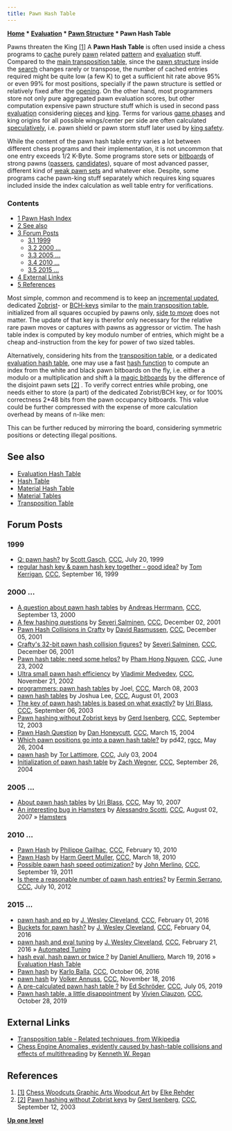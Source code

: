 ```yaml
---
title: Pawn Hash Table
---
```

**[Home](Home "Home") \* [Evaluation](Evaluation "Evaluation") \* [Pawn Structure](Pawn_Structure "Pawn Structure") \* Pawn Hash Table**



 [](http://www.elke-rehder.de/Chess_Woodcuts.htm) Pawns threaten the King <a id="cite-note-1" href="#cite-ref-1">[1]</a> 
A **Pawn Hash Table** is often used inside a chess programs to [cache](https://en.wikipedia.org/wiki/Cache) purely [pawn](Pawn "Pawn") related [pattern](Pawn_Pattern_and_Properties "Pawn Pattern and Properties") and [evaluation](Pawn_Structure "Pawn Structure") stuff. Compared to the [main transposition table](Transposition_Table "Transposition Table"), since the [pawn structure](Pawn_Structure "Pawn Structure") inside the [search](Search "Search") changes rarely or transpose, the number of cached entries required might be quite low (a few K) to get a sufficient hit rate above 95% or even 99% for most positions, specially if the pawn structure is settled or relatively fixed after the [opening](Opening "Opening"). On the other hand, most programmers store not only pure aggregated pawn evaluation scores, but other computation expensive pawn structure stuff which is used in second pass [evaluation](Evaluation "Evaluation") considering [pieces](Pieces "Pieces") and [king](King "King"). Terms for various [game phases](Game_Phases "Game Phases") and king origins for all possible wings/center per side are often calculated [speculatively](https://en.wikipedia.org/wiki/Speculative_execution), i.e. pawn shield or pawn storm stuff later used by [king safety](King_Safety "King Safety").


While the content of the pawn hash table entry varies a lot between different chess programs and their implementation, it is not uncommon that one entry exceeds 1/2 K-Byte. Some programs store sets or [bitboards](Bitboards "Bitboards") of strong pawns ([passers](Passed_Pawn "Passed Pawn"), [candidates](Candidate_Passed_Pawn "Candidate Passed Pawn")), square of most advanced passer, different kind of [weak pawn sets](Weak_Pawns "Weak Pawns") and whatever else. Despite, some programs cache pawn-king stuff separately which requires king squares included inside the index calculation as well table entry for verifications. 



### Contents


* [1 Pawn Hash Index](#pawn-hash-index)
* [2 See also](#see-also)
* [3 Forum Posts](#forum-posts)
	+ [3.1 1999](#1999)
	+ [3.2 2000 ...](#2000-...)
	+ [3.3 2005 ...](#2005-...)
	+ [3.4 2010 ...](#2010-...)
	+ [3.5 2015 ...](#2015-...)
* [4 External Links](#external-links)
* [5 References](#references)






Most simple, common and recommend is to keep an [incremental updated](Incremental_Updates "Incremental Updates"), dedicated [Zobrist](Zobrist_Hashing "Zobrist Hashing")- or [BCH-keys](BCH_Hashing "BCH Hashing") similar to the [main transposition table](Transposition_Table "Transposition Table"), initialized from all squares occupied by pawns only, [side to move](Side_to_move "Side to move") does not matter. The update of that key is therefor only necessary for the relative rare pawn moves or captures with pawns as aggressor or victim. The hash table index is computed by key modulo number of entries, which might be a cheap and-instruction from the key for power of two sized tables.


Alternatively, considering hits from the [transposition table](Transposition_Table "Transposition Table"), or a dedicated [evaluation hash table](Evaluation_Hash_Table "Evaluation Hash Table"), one may use a fast [hash function](Hash_Table "Hash Table") to compute an index from the white and black pawn bitboards on the fly, i.e. either a modulo or a multiplication and shift à la [magic bitboards](Magic_Bitboards "Magic Bitboards") by the difference of the disjoint pawn sets <a id="cite-note-2" href="#cite-ref-2">[2]</a> . To verify correct entries while probing, one needs either to store (a part) of the dedicated Zobrist/BCH key, or for 100% correctness 2\*48 bits from the pawn occupancy bitboards. This value could be further compressed with the expense of more calculation overhead by means of n-like men:



 [](File:PawnHashFormla.jpg) 
This can be further reduced by mirroring the board, considering symmetric positions or detecting illegal positions. 



## See also


* [Evaluation Hash Table](Evaluation_Hash_Table "Evaluation Hash Table")
* [Hash Table](Hash_Table "Hash Table")
* [Material Hash Table](Material_Hash_Table "Material Hash Table")
* [Material Tables](Material_Tables "Material Tables")
* [Transposition Table](Transposition_Table "Transposition Table")


## Forum Posts


### 1999


* [Q: pawn hash?](https://www.stmintz.com/ccc/index.php?id=61063) by [Scott Gasch](Scott_Gasch "Scott Gasch"), [CCC](CCC "CCC"), July 20, 1999
* [regular hash key & pawn hash key together - good idea?](https://www.stmintz.com/ccc/index.php?id=68872) by [Tom Kerrigan](Tom_Kerrigan "Tom Kerrigan"), [CCC](CCC "CCC"), September 16, 1999


### 2000 ...


* [A question about pawn hash tables](https://www.stmintz.com/ccc/index.php?id=129406) by [Andreas Herrmann](Andreas_Herrmann "Andreas Herrmann"), [CCC](CCC "CCC"), September 13, 2000
* [A few hashing questions](https://www.stmintz.com/ccc/index.php?id=200037) by [Severi Salminen](Severi_Salminen "Severi Salminen"), [CCC](CCC "CCC"), December 02, 2001
* [Pawn Hash Collisions in Crafty](https://www.stmintz.com/ccc/index.php?id=200496) by [David Rasmussen](David_Rasmussen "David Rasmussen"), [CCC](CCC "CCC"), December 05, 2001
* [Crafty's 32-bit pawn hash collision figures?](https://www.stmintz.com/ccc/index.php?id=200800) by [Severi Salminen](Severi_Salminen "Severi Salminen"), [CCC](CCC "CCC"), December 06, 2001
* [Pawn hash table: need some helps?](https://www.stmintz.com/ccc/index.php?id=237159) by [Pham Hong Nguyen](Pham_Hong_Nguyen "Pham Hong Nguyen"), [CCC](CCC "CCC"), June 23, 2002
* [Ultra small pawn hash efficiency](https://www.stmintz.com/ccc/index.php?id=266544) by [Vladimir Medvedev](Vladimir_Medvedev "Vladimir Medvedev"), [CCC](CCC "CCC"), November 21, 2002
* [programmers: pawn hash tables](https://www.stmintz.com/ccc/index.php?id=288402) by Joel, [CCC](CCC "CCC"), March 08, 2003
* [pawn hash tables](https://www.stmintz.com/ccc/index.php?id=309379) by Joshua Lee, [CCC](CCC "CCC"), August 01, 2003
* [The key of pawn hash tables is based on what exactly?](https://www.stmintz.com/ccc/index.php?id=314386) by [Uri Blass](Uri_Blass "Uri Blass"), [CCC](CCC "CCC"), September 06, 2003
* [Pawn hashing without Zobrist keys](https://www.stmintz.com/ccc/index.php?id=315478) by [Gerd Isenberg](Gerd_Isenberg "Gerd Isenberg"), [CCC](CCC "CCC"), September 12, 2003
* [Pawn Hash Question](https://www.stmintz.com/ccc/index.php?id=354696) by [Dan Honeycutt](Dan_Honeycutt "Dan Honeycutt"), [CCC](CCC "CCC"), March 15, 2004
* [Which pawn positions go into a pawn hash table?](http://groups.google.com/group/rec.games.chess.computer/browse_frm/thread/cfe3b4da78ee890b/928457251da6ff40) by pd42, [rgcc](Computer_Chess_Forums "Computer Chess Forums"), May 26, 2004
* [pawn hash](https://www.stmintz.com/ccc/index.php?id=373656) by [Tor Lattimore](Tor_Lattimore "Tor Lattimore"), [CCC](CCC "CCC"), July 03, 2004
* [Initialization of pawn hash table](https://www.stmintz.com/ccc/index.php?id=389201) by [Zach Wegner](Zach_Wegner "Zach Wegner"), [CCC](CCC "CCC"), September 26, 2004


### 2005 ...


* [About pawn hash tables](http://www.talkchess.com/forum/viewtopic.php?t=13673) by [Uri Blass](Uri_Blass "Uri Blass"), [CCC](CCC "CCC"), May 10, 2007
* [An interesting bug in Hamsters](http://www.talkchess.com/forum/viewtopic.php?t=15540) by [Alessandro Scotti](Alessandro_Scotti "Alessandro Scotti"), [CCC](CCC "CCC"), August 02, 2007 » [Hamsters](Hamsters "Hamsters")


### 2010 ...


* [Pawn Hash](http://www.talkchess.com/forum3/viewtopic.php?f=7&t=32509) by [Philippe Gailhac](Philippe_Gailhac "Philippe Gailhac"), [CCC](CCC "CCC"), February 10, 2010
* [Pawn Hash](http://www.talkchess.com/forum/viewtopic.php?t=33334) by [Harm Geert Muller](Harm_Geert_Muller "Harm Geert Muller"), [CCC](CCC "CCC"), March 18, 2010
* [Possible pawn hash speed optimization?](http://www.talkchess.com/forum/viewtopic.php?t=40470) by [John Merlino](John_Merlino "John Merlino"), [CCC](CCC "CCC"), September 19, 2011
* [Is there a reasonable number of pawn hash entries?](http://www.talkchess.com/forum3/viewtopic.php?f=7&t=44369) by [Fermin Serrano](Fermin_Serrano "Fermin Serrano"), [CCC](CCC "CCC"), July 10, 2012


### 2015 ...


* [pawn hash and ep](http://www.talkchess.com/forum/viewtopic.php?t=59126) by [J. Wesley Cleveland](index.php?title=J._Wesley_Cleveland&action=edit&redlink=1 "J. Wesley Cleveland (page does not exist)"), [CCC](CCC "CCC"), February 01, 2016
* [Buckets for pawn hash?](http://www.talkchess.com/forum/viewtopic.php?t=59154) by [J. Wesley Cleveland](index.php?title=J._Wesley_Cleveland&action=edit&redlink=1 "J. Wesley Cleveland (page does not exist)"), [CCC](CCC "CCC"), February 04, 2016
* [pawn hash and eval tuning](http://www.talkchess.com/forum/viewtopic.php?t=59319) by [J. Wesley Cleveland](index.php?title=J._Wesley_Cleveland&action=edit&redlink=1 "J. Wesley Cleveland (page does not exist)"), [CCC](CCC "CCC"), February 21, 2016 » [Automated Tuning](Automated_Tuning "Automated Tuning")
* [hash eval, hash pawn or twice ?](http://www.talkchess.com/forum/viewtopic.php?t=59566) by [Daniel Anulliero](Daniel_Anulliero "Daniel Anulliero"), March 19, 2016 » [Evaluation Hash Table](Evaluation_Hash_Table "Evaluation Hash Table")
* [Pawn hash](http://www.talkchess.com/forum/viewtopic.php?t=61621) by [Karlo Balla](Karlo_Balla "Karlo Balla"), [CCC](CCC "CCC"), October 06, 2016
* [pawn hash](http://www.talkchess.com/forum/viewtopic.php?t=62160&start=10) by [Volker Annuss](Volker_Annuss "Volker Annuss"), [CCC](CCC "CCC"), November 18, 2016
* [A pre-calculated pawn hash table ?](http://www.talkchess.com/forum3/viewtopic.php?f=7&t=71190) by [Ed Schröder](Ed_Schroder "Ed Schroder"), [CCC](CCC "CCC"), July 05, 2019
* [Pawn hash table, a little disappointment](http://www.talkchess.com/forum3/viewtopic.php?f=7&t=72195) by [Vivien Clauzon](Vivien_Clauzon "Vivien Clauzon"), [CCC](CCC "CCC"), October 28, 2019


## External Links


* [Transposition table - Related techniques, from Wikipedia](https://en.wikipedia.org/wiki/Transposition_table#Related_techniques)
* [Chess Engine Anomalies, evidently caused by hash-table collisions and effects of multithreading](http://www.cse.buffalo.edu/~regan/chess/computer/anomalies/DF10anomalies.htm) by [Kenneth W. Regan](Kenneth_W._Regan "Kenneth W. Regan")


## References


1. <a id="cite-ref-1" href="#cite-note-1">[1]</a> [Chess Woodcuts Graphic Arts Woodcut Art](http://www.elke-rehder.de/Chess_Woodcuts.htm) by [Elke Rehder](Arts#Rehder "Arts")
2. <a id="cite-ref-2" href="#cite-note-2">[2]</a> [Pawn hashing without Zobrist keys](https://www.stmintz.com/ccc/index.php?id=315478) by [Gerd Isenberg](Gerd_Isenberg "Gerd Isenberg"), [CCC](CCC "CCC"), September 12, 2003

**[Up one level](Pawn_Structure "Pawn Structure")**







 

